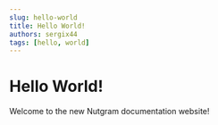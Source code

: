```yaml
---
slug: hello-world
title: Hello World!
authors: sergix44
tags: [hello, world]
---
```


# Hello World!

Welcome to the new Nutgram documentation website!